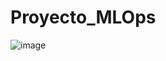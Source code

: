 # Proyecto_MLOps

![image](https://github.com/RAcunaProyectos/Proyecto_MLOps/assets/150960793/94a62d30-4163-4e65-8ca6-7274ee1676cf)
